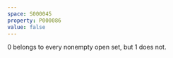 ```yaml
---
space: S000045
property: P000086
value: false
---
```


$0$ belongs to every nonempty open set, but $1$ does not.
